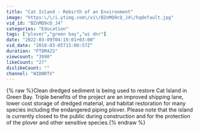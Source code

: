 ```yaml
---
title: "Cat Island - Rebirth of an Environment"
image: "https:\/\/i.ytimg.com\/vi\/BZnMQ9cQ_J4\/hqdefault.jpg"
vid_id: "BZnMQ9cQ_J4"
categories: "Education"
tags: ["plover","green bay","wi dnr"]
date: "2022-03-09T04:19:01+03:00"
vid_date: "2018-03-05T15:00:57Z"
duration: "PT8M42S"
viewcount: "3990"
likeCount: "27"
dislikeCount: ""
channel: "WIDNRTV"
---
```

{% raw %}Clean dredged sediment is being used to restore Cat Island in Green Bay. Triple benefits of the project are an improved shipping lane, lower cost storage of dredged material, and habitat restoration for many species including the endangered piping plover.  Please note that the island is currently closed to the public during construction and for the protection of the plover and other sensitive species.{% endraw %}
